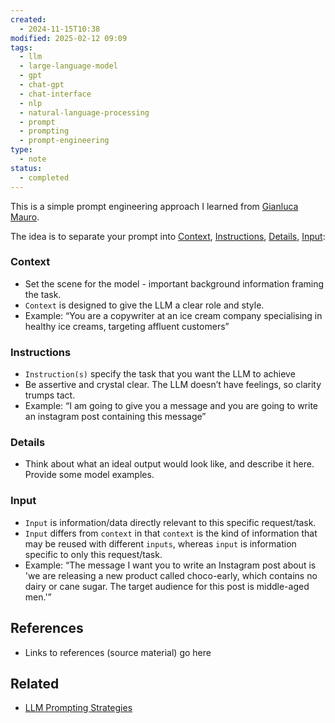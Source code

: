 ```yaml
---
created:
  - 2024-11-15T10:38
modified: 2025-02-12 09:09
tags:
  - llm
  - large-language-model
  - gpt
  - chat-gpt
  - chat-interface
  - nlp
  - natural-language-processing
  - prompt
  - prompting
  - prompt-engineering
type:
  - note
status:
  - completed
---
```

This is a simple prompt engineering approach I learned from [Gianluca Mauro](https://gianlucamauro.com/about).

The idea is to separate your prompt into [Context](#Context), [Instructions](#Instructions), [Details](#Details), [Input](#Input):
### Context
- Set the scene for the model - important background information framing the task.
- `Context` is designed to give the LLM a clear role and style.
- Example: “You are a copywriter at an ice cream company specialising in healthy ice creams, targeting affluent customers”
### Instructions
- `Instruction(s)` specify the task that you want the LLM to achieve
- Be assertive and crystal clear. The LLM doesn’t have feelings, so clarity trumps tact. 
- Example: “I am going to give you a message and you are going to write an instagram post containing this message”
### Details
- Think about what an ideal output would look like, and describe it here. Provide some model examples.
### Input 
- `Input` is information/data directly relevant to this specific request/task.
- `Input` differs from `context` in that `context` is the kind of information that may be reused with different `inputs`, whereas `input` is information specific to only this request/task.
- Example: “The message I want you to write an Instagram post about is 'we are releasing a new product called choco-early, which contains no dairy or cane sugar. The target audience for this post is middle-aged men.'”
## References
* Links to references (source material) go here
## Related
* [LLM Prompting Strategies](LLM%20Prompting%20Strategies.md)